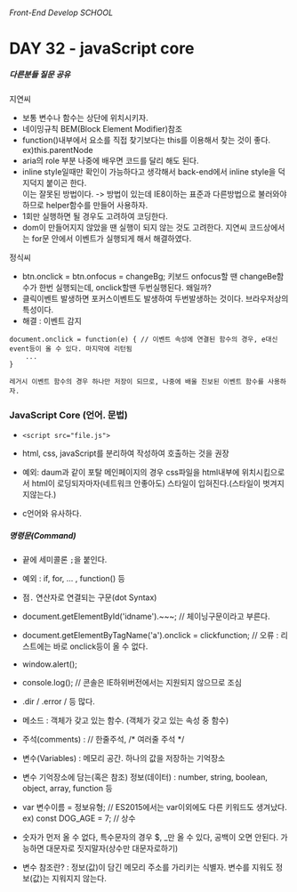 ###### Front-End Develop SCHOOL

# DAY 32 - javaScript core

##### 다른분들 질문 공유

지연씨
- 보통 변수나 함수는 상단에 위치시키자. 
- 네이밍규칙 BEM(Block Element Modifier)참조
- function()내부에서 요소를 직접 찾기보다는 this를 이용해서 찾는 것이 좋다. ex)this.parentNode
- aria의 role 부분 나중에 배우면 코드를 달리 해도 된다. 
- inline style일때만 확인이 가능하다고 생각해서 back-end에서 inline style을 덕지덕지 붙이곤 한다. <br> 
이는 잘못된 방법이다. -> 방법이 있는데 IE8이하는 표준과 다른방법으로 불러와야 하므로 helper함수를 만들어 사용하자. 
- 1회만 실행하면 될 경우도 고려하여 코딩한다. 
- dom이 만들어지지 않았을 땐 실행이 되지 않는 것도 고려한다. 지연씨 코드상에서는 for문 안에서 이벤트가 실행되게 해서 해결하였다.

정식씨
- btn.onclick = btn.onfocus = changeBg; 키보드 onfocus할 땐 changeBe함수가 한번 실행되는데, onclick할땐 두번실행된다. 왜일까?
- 클릭이벤트 발생하면 포커스이벤트도 발생하여 두번발생하는 것이다. 브라우저상의 특성이다. 
- 해결 : 이벤트 감지

```
document.onclick = function(e) { // 이벤트 속성에 연결된 함수의 경우, e대신 event등이 올 수 있다. 마지막에 리턴됨
	...
}

레거시 이벤트 함수의 경우 하나만 저장이 되므로, 나중에 배울 진보된 이벤트 함수를 사용하자. 
```

### JavaScript Core (언어. 문법)

- `<script src="file.js">`
- html, css, javaScript를 분리하여 작성하여 호출하는 것을 권장
 - 예외: daum과 같이 포탈 메인페이지의 경우 css파일을 html내부에 위치시킴으로서 html이 로딩되자마자(네트워크 안좋아도) 스타일이 입혀진다.(스타일이 벗겨지지않는다.)

- c언어와 유사하다. 

##### 명령문(Command)

- 끝에 세미콜론 `;`을 붙인다.
 - 예외 : if, for, ... , function() 등 
- 점`.` 연산자로 연결되는 구문(dot Syntax)
 - document.getElementById('idname').~~~; // 체이닝구문이라고 부른다. 
 - document.getElementByTagName('a').onclick = clickfunction; // 오류 : 리스트에는 바로 onclick등이 올 수 없다. 

- window.alert(); 
- console.log(); // 콘솔은 IE하위버전에서는 지원되지 않으므로 조심 
 - .dir / .error / 등 많다. 

- 메소드 : 객체가 갖고 있는 함수. (객체가 갖고 있는 속성 중 함수)
- 주석(comments) : // 한줄주석, /* 여러줄 주석 */ 

- 변수(Variables) : 메모리 공간. 하나의 값을 저장하는 기억장소 
 - 변수 기억장소에 담는(혹은 참조) 정보(데이터) : number, string, boolean, object, array, function 등
 - var 변수이름 = 정보유형; // ES2015에서는 var이외에도 다른 키워드도 생겨났다. ex) const DOG_AGE = 7; // 상수 
 - 숫자가 먼저 올 수 없다, 특수문자의 경우 $, _만 올 수 있다, 공백이 오면 안된다. 가능하면 대문자로 짓지말자(상수만 대문자로하기)
 - 변수 참조란? : 정보(값)이 담긴 메모리 주소를 가리키는 식별자. 변수를 지워도 정보(값)는 지워지지 않는다. 



